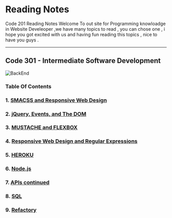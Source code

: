 # Reading Notes

Code 201 Reading Notes
Welcome To out site for Programming knowloadge in Website Develeoper ,we have many topics to read , you can chose one , i hope you got excited with us and having fun reading this topics , nice to have you guys .

* * *
## Code 301 - Intermediate Software Development

![BackEnd](https://www.guru99.com/images/1/091318_0717_WhatisBacke1.png)

### Table Of Contents
### 1. [SMACSS and Responsive Web Design](Read1.md) 
### 2. [jQuery, Events, and The DOM](Read2.md) 
### 3. [MUSTACHE and FLEXBOX](Read3.md) 
### 4. [Responsive Web Design and Regular Expressions](Read4.md)
### 5. [HEROKU](Read5.md) 
### 6. [Node.js](Read6.md) 
### 7. [APIs continued](Read7.md) 
### 8. [SQL](Read8.md) 
### 9. [Refactory](Read9.md) 
